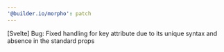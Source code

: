 ```yaml
---
'@builder.io/morpho': patch
---
```


[Svelte] Bug: Fixed handling for key attribute due to its unique syntax and absence in the standard props
